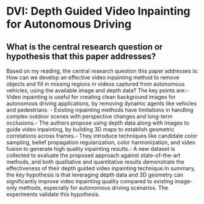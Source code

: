 # DVI: Depth Guided Video Inpainting for Autonomous Driving

## What is the central research question or hypothesis that this paper addresses?

Based on my reading, the central research question this paper addresses is: How can we develop an effective video inpainting method to remove objects and fill in missing regions in videos captured from autonomous vehicles, using the available image and depth data? The key points are:- Video inpainting is useful for creating clean background images for autonomous driving applications, by removing dynamic agents like vehicles and pedestrians. - Existing inpainting methods have limitations in handling complex outdoor scenes with perspective changes and long-term occlusions.- The authors propose using depth data along with images to guide video inpainting, by building 3D maps to establish geometric correlations across frames.- They introduce techniques like candidate color sampling, belief propagation regularization, color harmonization, and video fusion to generate high quality inpainting results.- A new dataset is collected to evaluate the proposed approach against state-of-the-art methods, and both qualitative and quantitative results demonstrate the effectiveness of their depth guided video inpainting technique.In summary, the key hypothesis is that leveraging depth data and 3D geometry can significantly improve video inpainting quality compared to existing image-only methods, especially for autonomous driving scenarios. The experiments validate this hypothesis.
